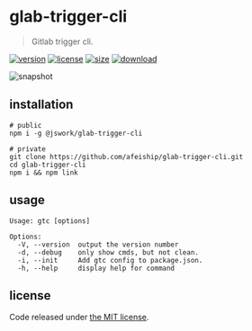 # glab-trigger-cli
> Gitlab trigger cli.

[![version][version-image]][version-url]
[![license][license-image]][license-url]
[![size][size-image]][size-url]
[![download][download-image]][download-url]

![snapshot](https://tva1.sinaimg.cn/large/e6c9d24egy1h34ig76g3wj20pw07gwf6.jpg)

## installation
```shell
# public
npm i -g @jswork/glab-trigger-cli

# private
git clone https://github.com/afeiship/glab-trigger-cli.git
cd glab-trigger-cli
npm i && npm link
```

## usage
~~~
Usage: gtc [options]

Options:
  -V, --version  output the version number
  -d, --debug    only show cmds, but not clean.
  -i, --init     Add gtc config to package.json.
  -h, --help     display help for command
~~~

## license
Code released under [the MIT license](https://github.com/afeiship/glab-trigger-cli/blob/master/LICENSE.txt).

[version-image]: https://img.shields.io/npm/v/@jswork/glab-trigger-cli
[version-url]: https://npmjs.org/package/@jswork/glab-trigger-cli

[license-image]: https://img.shields.io/npm/l/@jswork/glab-trigger-cli
[license-url]: https://github.com/afeiship/glab-trigger-cli/blob/master/LICENSE.txt

[size-image]: https://img.shields.io/bundlephobia/minzip/@jswork/glab-trigger-cli
[size-url]: https://github.com/afeiship/glab-trigger-cli/blob/master/dist/glab-trigger-cli.min.js

[download-image]: https://img.shields.io/npm/dm/@jswork/glab-trigger-cli
[download-url]: https://www.npmjs.com/package/@jswork/glab-trigger-cli
